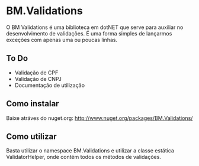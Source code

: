 # BM.Validations
O BM Validations é uma biblioteca em dotNET que serve para auxiliar no desenvolvimento de validações.
É uma forma simples de lançarmos exceções com apenas uma ou poucas linhas.

## To Do

<ul>
  <li>Validação de CPF</li>
  <li>Validação de CNPJ</li>
  <li>Documentação de utilização</li>
</ul>

## Como instalar

Baixe atráves do nuget.org: http://www.nuget.org/packages/BM.Validations/

## Como utilizar
Basta utilizar o namespace BM.Validations e utilizar a classe estática ValidatorHelper, onde contém todos os métodos de validações.
